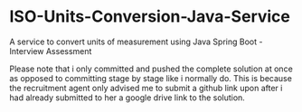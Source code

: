 # ISO-Units-Conversion-Java-Service
A service to convert units of measurement using Java Spring Boot - Interview Assessment

Please note that i only committed and pushed the complete solution at once as opposed to committing stage by stage like i normally do. This is because the recruitment agent only advised me to submit a github link upon after i had already submitted to her a google drive link to the solution.
